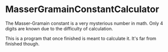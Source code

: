 # MasserGramainConstantCalculator
The Masser-Gramain constant is a very mysterious number in math. Only 4 digits are known due to the difficulty of calculation.

This is a program that once finished is meant to calculate it. It's far from finished though.
